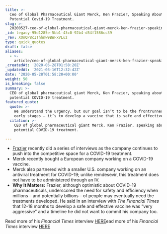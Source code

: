 ```yaml
---
title: >-
  Ceo of Global Pharmaceutical Giant Merck, Ken Frazier, Speaking About a
  Potential Covid-19 Treatment.
slug: >-
  20200527-ceo-of-global-pharmaceutical-giant-merck-ken-frazier-speaking-about-a-potential-covid-19-treatment
_id: legacy-95d1285e-5bb1-43c0-92b4-d54f1586cc39
_rev: XOnQP8cIThhnw9BWFxVLuz
type: quick_quotes
draft: false
aliases:
  - >-
    article/ceo-of-global-pharmaceutical-giant-merck-ken-frazier-speaking-about-a-potential-covid-19-treatment/
_createdAt: '2020-05-28T01:58:20Z'
_updatedAt: '2021-03-16T12:32:42Z'
date: '2020-05-28T01:58:20+00:00'
weight: 50
is_breaking: false
summary: >-
  CEO of global pharmaceutical giant Merck, Ken Frazier, speaking about a
  potential COVID-19 treatment.
featured_quote:
  quote: >-
    We understand the urgency, but our goal isn’t to be the frontrunner in the
    early stages — it’s to develop a vaccine that is safe and effective.
  citation: >-
    CEO of global pharmaceutical giant Merck, Ken Frazier, speaking about a
    potential COVID-19 treatment.

---
```

* [Frazier](https://www.merck.com/about/leadership/board-of-directors/home.html) recently did a series of interviews as the company continues to push into the competitive space for a COVID-19 treatment.
* Merck recently bought a European company working on a COVID-19 vaccine.
* Merck also partnered with a smaller U.S. company working on an antiviral treatment for COVID-19; unlike remdesevir, this treatment does not have to be administered through an IV.
* **Why It Matters:** Frazier, although optimistic about COVID-19 pharmaceuticals, underscored the need for safety and efficiency when millions – and potentially billions – of people may eventually need the treatments developed. He said in an interview with _The Financial Times_ that 12-18 months to develop a safe and effective vaccine was “very aggressive” and a timeline he did not want to commit his company too.

Read more of his _Financial Times_ interview [HERE](https://www.ft.com/content/7b72a568-9eed-460f-b100-7bf74e3f4cbf)ead more of his _Financial Times_ interview [HERE](https://www.ft.com/content/7b72a568-9eed-460f-b100-7bf74e3f4cbf)